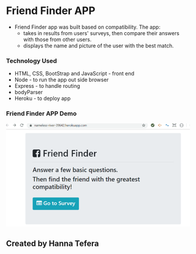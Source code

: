 # Friend Finder APP

* Friend Finder app was built based on compatibility. The app:
  - takes in results from users' surveys, then compare their answers with those from other users.
  - displays the name and picture of the user with the best match.

### Technology Used

* HTML, CSS, BootStrap and JavaScript - front end
* Node - to run the app out side browser
* Express - to handle routing
* bodyParser 
* Heroku - to deploy app

### Friend Finder APP Demo

<img src="https://github.com/HannaBella/FriendFinder/blob/master/FriendFinderApp.gif">


## Created by Hanna Tefera
